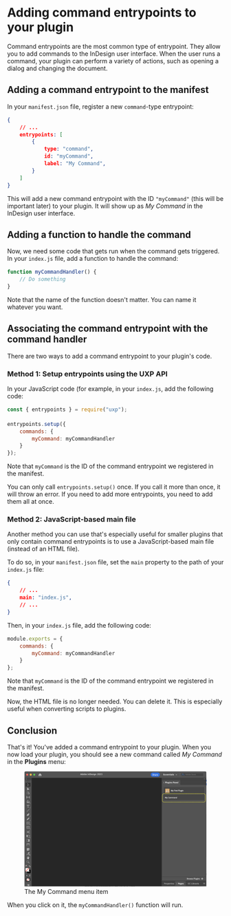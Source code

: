 # Adding command entrypoints to your plugin

Command entrypoints are the most common type of entrypoint. They allow you to add commands to the InDesign user interface. When the user runs a command, your plugin can perform a variety of actions, such as opening a dialog and changing the document.

## Adding a command entrypoint to the manifest

In your `manifest.json` file, register a new `command`-type entrypoint:

```json
{
    // ...
    entrypoints: [
        {
            type: "command",
            id: "myCommand",
            label: "My Command",
        }
    ]
}
```

This will add a new command entrypoint with the ID `"myCommand"` (this will be important later) to your plugin. It will show up as _My Command_ in the InDesign user interface.

## Adding a function to handle the command

Now, we need some code that gets run when the command gets triggered. In your `index.js` file, add a function to handle the command:

```js
function myCommandHandler() {
    // Do something
}
```

Note that the name of the function doesn't matter. You can name it whatever you want.

## Associating the command entrypoint with the command handler

There are two ways to add a command entrypoint to your plugin's code.

### Method 1: Setup entrypoints using the UXP API

In your JavaScript code (for example, in your `index.js`, add the following code:

```js
const { entrypoints } = require("uxp");

entrypoints.setup({
    commands: {
        myCommand: myCommandHandler
    }
});
```

Note that `myCommand` is the ID of the command entrypoint we registered in the manifest.

<InlineAlert slots="text" />

You can only call `entrypoints.setup()` once. If you call it more than once, it will throw an error. If you need to add more entrypoints, you need to add them all at once.

### Method 2: JavaScript-based main file

Another method you can use that's especially useful for smaller plugins that only contain command entrypoints is to use a JavaScript-based main file (instead of an HTML file).

To do so, in your `manifest.json` file, set the `main` property to the path of your `index.js` file:

```json
{
    // ...
    main: "index.js",
    // ...
}
```

Then, in your `index.js` file, add the following code:

```js
module.exports = {
    commands: {
        myCommand: myCommandHandler
    }
};
```

Note that `myCommand` is the ID of the command entrypoint we registered in the manifest.

Now, the HTML file is no longer needed. You can delete it. This is especially useful when converting scripts to plugins.

## Conclusion

That's it! You've added a command entrypoint to your plugin. When you now load your plugin, you should see a new command called _My Command_ in the **Plugins** menu:

<figure>
  <img src="command-plugin.png" alt="Screenshot of the Plugins menu with the My Command menu item highlighted" />
  <figcaption>The My Command menu item</figcaption>
</figure>

When you click on it, the `myCommandHandler()` function will run.
